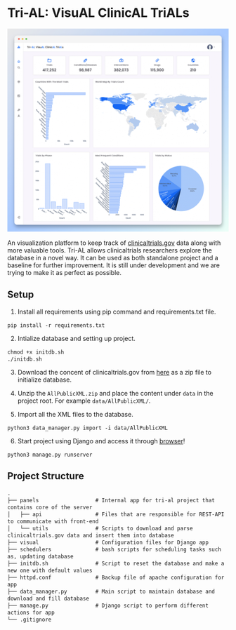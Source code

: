# Tri-AL: VisuAL ClinicAL TriALs

![Screenshot of platform](screenshot.jpeg)

An visualization platform to keep track of [clinicaltrials.gov](https://clinicaltrials.gov) data along with more valuable tools. Tri-AL allows clinicaltrials researchers explore the database in a novel way. It can be used as both standalone project and a baseline for further improvement. It is still under development and we are trying to make it as perfect as possible. 

Setup
------
1. Install all requirements using pip command and requirements.txt file.
```console
pip install -r requirements.txt
```

2. Intialize database and setting up project.
```console
chmod +x initdb.sh
./initdb.sh
```

3. Download the concent of clinicaltrials.gov from [here](https://clinicaltrials.gov/AllPublicXML.zip) as a zip file to initialize database.

4. Unzip the `AllPublicXML.zip` and place the content under `data` in the project root. For example `data/AllPublicXML/`.

5. Import all the XML files to the database.
```console
python3 data_manager.py import -i data/AllPublicXML
```

6. Start project using Django and access it through [browser](http://localhost:8000/admin)!
```console
python3 manage.py runserver
```

Project Structure
------

    .
    ├── panels                  # Internal app for tri-al project that contains core of the server
    │   ├── api                 # Files that are responsible for REST-API to communicate with front-end
    │   └── utils               # Scripts to download and parse clinicaltrials.gov data and insert them into database
    ├── visual                  # Configuration files for Django app
    ├── schedulers              # bash scripts for scheduling tasks such as, updating database
    ├── initdb.sh               # Script to reset the database and make a new one with default values
    ├── httpd.conf              # Backup file of apache configuration for app
    ├── data_manager.py         # Main script to maintain database and download and fill database
    ├── manage.py               # Django script to perform different actions for app
    └── .gitignore
